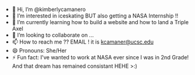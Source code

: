 - 👋 Hi, I’m @kimberlycamanero
- 👀 I’m interested in iceskating BUT also getting a NASA Internship !!
- 🌱 I’m currently learning how to build a website and how to land a Triple Axel
- 💞️ I’m looking to collaborate on ...
- 📫 How to reach me ?? EMAIL ! it is kcamaner@ucsc.edu
- 😄 Pronouns: She/Her
- ⚡ Fun fact: I've wanted to work at NASA ever since I was in 2nd Grade! And that dream has remained consistant HEHE >:)

<!---
kimberlycamanero/kimberlycamanero is a ✨ special ✨ repository because its `README.md` (this file) appears on your GitHub profile.
You can click the Preview link to take a look at your changes.
--->
